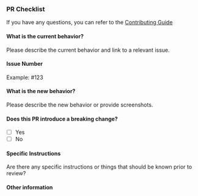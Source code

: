 ### PR Checklist

If you have any questions, you can refer to the [Contributing Guide](https://github.com/emqx/MQTTX/blob/master/.github/CONTRIBUTING.md)

#### What is the current behavior?

Please describe the current behavior and link to a relevant issue.

#### Issue Number

Example: \#123

#### What is the new behavior?

Please describe the new behavior or provide screenshots.

#### Does this PR introduce a breaking change?
<!-- If this PR contains a breaking change, please describe the impact and migration path for existing applications below. -->

- [ ] Yes
- [ ] No

#### Specific Instructions

Are there any specific instructions or things that should be known prior to review?

#### Other information

